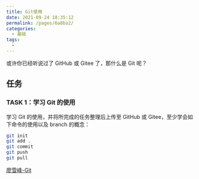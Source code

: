 ```yaml
---
title: Git使用
date: 2021-09-24 18:35:12
permalink: /pages/6a8ba2/
categories: 
  - 基础
tags: 
  - 
---
```


或许你已经听说过了 GitHub 或 Gitee 了，那什么是 Git 呢？

## 任务

### TASK 1：学习 Git 的使用

学习 Git 的使用，并将所完成的任务整理后上传至 GitHub 或 Gitee，至少学会如下命令的使用以及 branch 的概念：
```bash
git init
git add .
git commit
git push
git pull
```

[廖雪峰-Git](https://www.liaoxuefeng.com/wiki/896043488029600)
